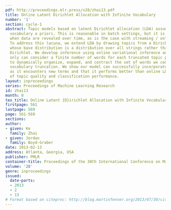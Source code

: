 ```yaml
---
pdf: http://proceedings.mlr.press/v28/zhai13.pdf
title: Online Latent Dirichlet Allocation with Infinite Vocabulary
number: '1'
section: cycle-1
abstract: Topic models based on latent Dirichlet allocation (LDA) assume a predefined
  vocabulary a priori. This is reasonable in batch settings, but it is not reasonable
  when data are revealed over time, as is the case with streaming / online algorithms.
  To address this lacuna, we extend LDA by drawing topics from a Dirichlet process
  whose base distribution is a distribution over all strings rather than from a finite
  Dirichlet. We develop inference using online variational inference and because we
  only can consider a finite number of words for each truncated topic propose heuristics
  to dynamically organize, expand, and contract the set of words we consider in our
  vocabulary truncation. We show our model can successfully incorporate new words
  as it encounters new terms and that it performs better than online LDA in evaluations
  of topic quality and classification performance.
layout: inproceedings
series: Proceedings of Machine Learning Research
id: zhai13
month: 0
tex_title: Online Latent {D}irichlet Allocation with Infinite Vocabulary
firstpage: 561
lastpage: 569
page: 561-569
sections: 
author:
- given: Ke
  family: Zhai
- given: Jordan
  family: Boyd-Graber
date: 2013-02-13
address: Atlanta, Georgia, USA
publisher: PMLR
container-title: Proceedings of the 30th International Conference on Machine Learning
volume: '28'
genre: inproceedings
issued:
  date-parts:
  - 2013
  - 2
  - 13
# Format based on citeproc: http://blog.martinfenner.org/2013/07/30/citeproc-yaml-for-bibliographies/
---
```

